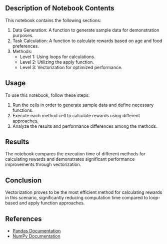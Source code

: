 
## Description of Notebook Contents

This notebook contains the following sections:

1. Data Generation: A function to generate sample data for demonstration purposes.
2. Task Calculation: A function to calculate rewards based on age and food preferences.
3. Methods:
   - Level 1: Using loops for calculations.
   - Level 2: Utilizing the apply function.
   - Level 3: Vectorization for optimized performance.

## Usage

To use this notebook, follow these steps:
1. Run the cells in order to generate sample data and define necessary functions.
2. Execute each method cell to calculate rewards using different approaches.
3. Analyze the results and performance differences among the methods.

## Results

The notebook compares the execution time of different methods for calculating rewards and demonstrates significant performance improvements through vectorization.

## Conclusion

Vectorization proves to be the most efficient method for calculating rewards in this scenario, significantly reducing computation time compared to loop-based and apply function approaches.

## References

- [Pandas Documentation](https://pandas.pydata.org/docs/)
- [NumPy Documentation](https://numpy.org/doc/)
